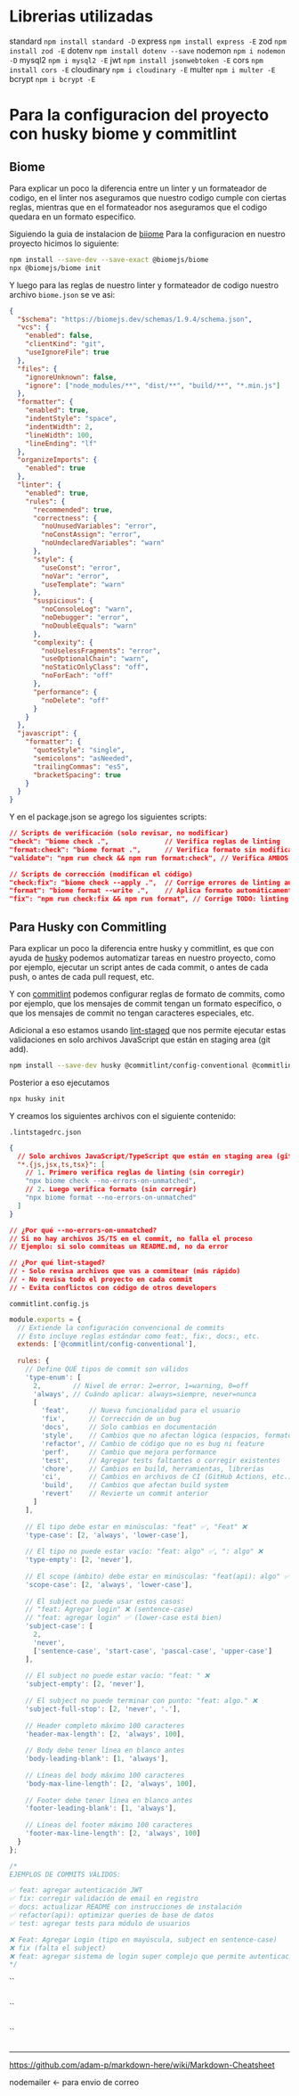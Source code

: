 # Librerias utilizadas
standard
    `npm install standard -D`
express
    `npm install express -E`
zod
    `npm install zod -E`
dotenv
    `npm install dotenv --save`
nodemon
    `npm i nodemon -D`
mysql2
    `npm i mysql2 -E`
jwt
    `npm install jsonwebtoken -E`
cors
    `npm install cors -E`
cloudinary
    `npm i cloudinary -E`
multer
    `npm i multer -E`
bcrypt
    `npm i bcrypt -E`

# Para la configuracion del proyecto con husky biome y commitlint

## Biome

Para explicar un poco la diferencia entre un linter y un formateador de codigo, en el linter nos aseguramos que nuestro codigo cumple con ciertas reglas, mientras que en el formateador nos aseguramos que el codigo quedara en un formato especifico.

Siguiendo la guia de instalacion de [biiome](https://github.com/biomejs/biome) 
Para la configuracion en nuestro proyecto hicimos lo siguiente:

```bash
npm install --save-dev --save-exact @biomejs/biome
npx @biomejs/biome init
```

Y luego para las reglas de nuestro linter y formateador de codigo nuestro archivo `biome.json` se ve asi:

```json
{
  "$schema": "https://biomejs.dev/schemas/1.9.4/schema.json",
  "vcs": {
    "enabled": false,
    "clientKind": "git",
    "useIgnoreFile": true
  },
  "files": {
    "ignoreUnknown": false,
    "ignore": ["node_modules/**", "dist/**", "build/**", "*.min.js"]
  },
  "formatter": {
    "enabled": true,
    "indentStyle": "space",
    "indentWidth": 2,
    "lineWidth": 100,
    "lineEnding": "lf"
  },
  "organizeImports": {
    "enabled": true
  },
  "linter": {
    "enabled": true,
    "rules": {
      "recommended": true,
      "correctness": {
        "noUnusedVariables": "error",
        "noConstAssign": "error",
        "noUndeclaredVariables": "warn"
      },
      "style": {
        "useConst": "error",
        "noVar": "error",
        "useTemplate": "warn"
      },
      "suspicious": {
        "noConsoleLog": "warn",
        "noDebugger": "error",
        "noDoubleEquals": "warn"
      },
      "complexity": {
        "noUselessFragments": "error",
        "useOptionalChain": "warn",
        "noStaticOnlyClass": "off",
        "noForEach": "off"
      },
      "performance": {
        "noDelete": "off"
      }
    }
  },
  "javascript": {
    "formatter": {
      "quoteStyle": "single",
      "semicolons": "asNeeded",
      "trailingCommas": "es5",
      "bracketSpacing": true
    }
  }
}
```

Y en el package.json se agrego los siguientes scripts:

```json
// Scripts de verificación (solo revisar, no modificar)
"check": "biome check .",              // Verifica reglas de linting
"format:check": "biome format .",      // Verifica formato sin modificar
"validate": "npm run check && npm run format:check", // Verifica AMBOS: linting + formato

// Scripts de corrección (modifican el código)
"check:fix": "biome check --apply .",  // Corrige errores de linting automáticamente
"format": "biome format --write .",    // Aplica formato automáticamente
"fix": "npm run check:fix && npm run format", // Corrige TODO: linting + formato
```

## Para Husky con Commitling

Para explicar un poco la diferencia entre husky y commitlint, es que con ayuda de [husky](https://github.com/typicode/husky) podemos automatizar tareas en nuestro proyecto, como por ejemplo, ejecutar un script antes de cada commit, o antes de cada push, o antes de cada pull request, etc.

Y con [commitlint](https://github.com/conventional-changelog/commitlint) podemos configurar reglas de formato de commits, como por ejemplo, que los mensajes de commit tengan un formato específico, o que los mensajes de commit no tengan caracteres especiales, etc.

Adicional a eso estamos usando [lint-staged](https://github.com/lint-staged/lint-staged) que nos permite ejecutar estas validaciones en solo archivos JavaScript que están en staging area (git add).

```bash
npm install --save-dev husky @commitlint/config-conventional @commitlint/cli lint-staged
```

Posterior a eso ejecutamos

```bash
npx husky init
```

Y creamos los siguientes archivos con el siguiente contenido:

`.lintstagedrc.json`
```json
{
  // Solo archivos JavaScript/TypeScript que están en staging area (git add)
  "*.{js,jsx,ts,tsx}": [
    // 1. Primero verifica reglas de linting (sin corregir)
    "npx biome check --no-errors-on-unmatched",
    // 2. Luego verifica formato (sin corregir)  
    "npx biome format --no-errors-on-unmatched"
  ]
}

// ¿Por qué --no-errors-on-unmatched?
// Si no hay archivos JS/TS en el commit, no falla el proceso
// Ejemplo: si solo commiteas un README.md, no da error

// ¿Por qué lint-staged?
// - Solo revisa archivos que vas a commitear (más rápido)
// - No revisa todo el proyecto en cada commit
// - Evita conflictos con código de otros developers
```

`commitlint.config.js`
```js
module.exports = {
  // Extiende la configuración convencional de commits
  // Esto incluye reglas estándar como feat:, fix:, docs:, etc.
  extends: ['@commitlint/config-conventional'],
  
  rules: {
    // Define QUÉ tipos de commit son válidos
    'type-enum': [
      2,        // Nivel de error: 2=error, 1=warning, 0=off
      'always', // Cuándo aplicar: always=siempre, never=nunca
      [
        'feat',     // Nueva funcionalidad para el usuario
        'fix',      // Corrección de un bug
        'docs',     // Solo cambios en documentación
        'style',    // Cambios que no afectan lógica (espacios, formato)
        'refactor', // Cambio de código que no es bug ni feature
        'perf',     // Cambio que mejora performance
        'test',     // Agregar tests faltantes o corregir existentes
        'chore',    // Cambios en build, herramientas, librerías
        'ci',       // Cambios en archivos de CI (GitHub Actions, etc.)
        'build',    // Cambios que afectan build system
        'revert'    // Revierte un commit anterior
      ]
    ],
    
    // El tipo debe estar en minúsculas: "feat" ✅, "Feat" ❌
    'type-case': [2, 'always', 'lower-case'],
    
    // El tipo no puede estar vacío: "feat: algo" ✅, ": algo" ❌
    'type-empty': [2, 'never'],
    
    // El scope (ámbito) debe estar en minúsculas: "feat(api): algo" ✅
    'scope-case': [2, 'always', 'lower-case'],
    
    // El subject no puede usar estos casos:
    // "feat: Agregar login" ❌ (sentence-case)
    // "feat: agregar login" ✅ (lower-case está bien)
    'subject-case': [
      2, 
      'never', 
      ['sentence-case', 'start-case', 'pascal-case', 'upper-case']
    ],
    
    // El subject no puede estar vacío: "feat: " ❌
    'subject-empty': [2, 'never'],
    
    // El subject no puede terminar con punto: "feat: algo." ❌
    'subject-full-stop': [2, 'never', '.'],
    
    // Header completo máximo 100 caracteres
    'header-max-length': [2, 'always', 100],
    
    // Body debe tener línea en blanco antes
    'body-leading-blank': [1, 'always'],
    
    // Líneas del body máximo 100 caracteres
    'body-max-line-length': [2, 'always', 100],
    
    // Footer debe tener línea en blanco antes
    'footer-leading-blank': [1, 'always'],
    
    // Líneas del footer máximo 100 caracteres  
    'footer-max-line-length': [2, 'always', 100]
  }
};

/*
EJEMPLOS DE COMMITS VÁLIDOS:

✅ feat: agregar autenticación JWT
✅ fix: corregir validación de email en registro
✅ docs: actualizar README con instrucciones de instalación
✅ refactor(api): optimizar queries de base de datos
✅ test: agregar tests para módulo de usuarios

❌ Feat: Agregar Login (tipo en mayúscula, subject en sentence-case)
❌ fix (falta el subject)
❌ feat: agregar sistema de login super complejo que permite autenticación. (termina en punto)
*/
```

``
```bash

```


``
```bash

```


``
```bash

```
---



https://github.com/adam-p/markdown-here/wiki/Markdown-Cheatsheet

nodemailer <- para envio de correo

